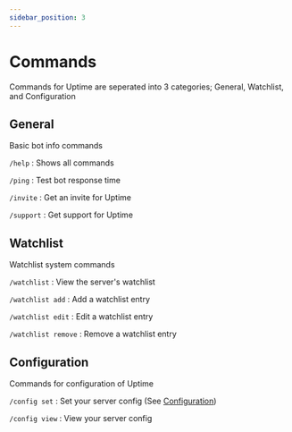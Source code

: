 ```yaml
---
sidebar_position: 3
---
```


# Commands

Commands for Uptime are seperated into 3 categories; General, Watchlist, and Configuration

## General
Basic bot info commands

`/help` : Shows all commands

`/ping` : Test bot response time

`/invite` : Get an invite for Uptime

`/support` : Get support for Uptime

## Watchlist
Watchlist system commands

`/watchlist` : View the server's watchlist

`/watchlist add` : Add a watchlist entry

`/watchlist edit` : Edit a watchlist entry

`/watchlist remove` : Remove a watchlist entry

## Configuration
Commands for configuration of Uptime

`/config set` : Set your server config (See [Configuration](./configuration))

`/config view` : View your server config
